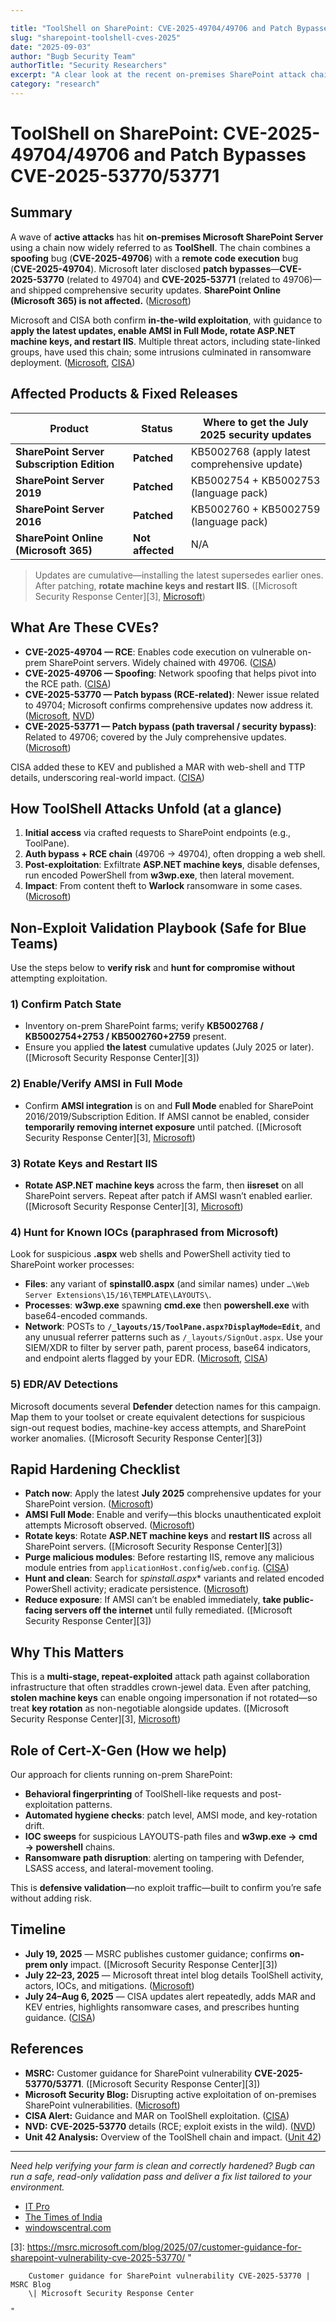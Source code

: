 ```yaml
---

title: "ToolShell on SharePoint: CVE-2025-49704/49706 and Patch Bypasses CVE-2025-53770/53771"
slug: "sharepoint-toolshell-cves-2025"
date: "2025-09-03"
author: "Bugb Security Team"
authorTitle: "Security Researchers"
excerpt: "A clear look at the recent on-premises SharePoint attack chain dubbed ToolShell, how CVE-2025-49704 and CVE-2025-49706 were chained for RCE, and how patch-bypass CVEs CVE-2025-53770/53771 raised the stakes—plus what to patch, rotate, hunt and monitor right now."
category: "research"
---
```


# ToolShell on SharePoint: CVE-2025-49704/49706 and Patch Bypasses CVE-2025-53770/53771

## Summary

A wave of **active attacks** has hit **on-premises Microsoft SharePoint Server** using a chain now widely referred to as **ToolShell**. The chain combines a **spoofing** bug (**CVE-2025-49706**) with a **remote code execution** bug (**CVE-2025-49704**). Microsoft later disclosed **patch bypasses**—**CVE-2025-53770** (related to 49704) and **CVE-2025-53771** (related to 49706)—and shipped comprehensive security updates. **SharePoint Online (Microsoft 365) is not affected.** ([Microsoft][1])

Microsoft and CISA both confirm **in-the-wild exploitation**, with guidance to **apply the latest updates, enable AMSI in Full Mode, rotate ASP.NET machine keys, and restart IIS**. Multiple threat actors, including state-linked groups, have used this chain; some intrusions culminated in ransomware deployment. ([Microsoft][1], [CISA][2])

## Affected Products & Fixed Releases

| Product                                    | Status           | Where to get the July 2025 security updates   |
| ------------------------------------------ | ---------------- | --------------------------------------------- |
| **SharePoint Server Subscription Edition** | **Patched**      | KB5002768 (apply latest comprehensive update) |
| **SharePoint Server 2019**                 | **Patched**      | KB5002754 + KB5002753 (language pack)         |
| **SharePoint Server 2016**                 | **Patched**      | KB5002760 + KB5002759 (language pack)         |
| **SharePoint Online (Microsoft 365)**      | **Not affected** | N/A                                           |

> Updates are cumulative—installing the latest supersedes earlier ones. After patching, **rotate machine keys and restart IIS**. ([Microsoft Security Response Center][3], [Microsoft][1])

## What Are These CVEs?

* **CVE-2025-49704 — RCE**: Enables code execution on vulnerable on-prem SharePoint servers. Widely chained with 49706. ([CISA][2])
* **CVE-2025-49706 — Spoofing**: Network spoofing that helps pivot into the RCE path. ([CISA][2])
* **CVE-2025-53770 — Patch bypass (RCE-related)**: Newer issue related to 49704; Microsoft confirms comprehensive updates now address it. ([Microsoft][1], [NVD][4])
* **CVE-2025-53771 — Patch bypass (path traversal / security bypass)**: Related to 49706; covered by the July comprehensive updates. ([Microsoft][1])

CISA added these to KEV and published a MAR with web-shell and TTP details, underscoring real-world impact. ([CISA][2])

## How ToolShell Attacks Unfold (at a glance)

1. **Initial access** via crafted requests to SharePoint endpoints (e.g., ToolPane).
2. **Auth bypass + RCE chain** (49706 → 49704), often dropping a web shell.
3. **Post-exploitation**: Exfiltrate **ASP.NET machine keys**, disable defenses, run encoded PowerShell from **w3wp.exe**, then lateral movement.
4. **Impact**: From content theft to **Warlock** ransomware in some cases. ([Microsoft][1])

## Non-Exploit Validation Playbook (Safe for Blue Teams)

Use the steps below to **verify risk** and **hunt for compromise** **without** attempting exploitation.

### 1) Confirm Patch State

* Inventory on-prem SharePoint farms; verify **KB5002768 / KB5002754+2753 / KB5002760+2759** present.
* Ensure you applied **the latest** cumulative updates (July 2025 or later). ([Microsoft Security Response Center][3])

### 2) Enable/Verify AMSI in Full Mode

* Confirm **AMSI integration** is on and **Full Mode** enabled for SharePoint 2016/2019/Subscription Edition. If AMSI cannot be enabled, consider **temporarily removing internet exposure** until patched. ([Microsoft Security Response Center][3], [Microsoft][1])

### 3) Rotate Keys and Restart IIS

* **Rotate ASP.NET machine keys** across the farm, then **iisreset** on all SharePoint servers. Repeat after patch if AMSI wasn’t enabled earlier. ([Microsoft Security Response Center][3], [Microsoft][1])

### 4) Hunt for Known IOCs (paraphrased from Microsoft)

Look for suspicious **.aspx** web shells and PowerShell activity tied to SharePoint worker processes:

* **Files**: any variant of **spinstall0.aspx** (and similar names) under `…\Web Server Extensions\15/16\TEMPLATE\LAYOUTS\`.
* **Processes**: **w3wp.exe** spawning **cmd.exe** then **powershell.exe** with base64-encoded commands.
* **Network**: POSTs to **`/_layouts/15/ToolPane.aspx?DisplayMode=Edit`**, and any unusual referrer patterns such as `/_layouts/SignOut.aspx`.
  Use your SIEM/XDR to filter by server path, parent process, base64 indicators, and endpoint alerts flagged by your EDR. ([Microsoft][1], [CISA][2])

### 5) EDR/AV Detections

Microsoft documents several **Defender** detection names for this campaign. Map them to your toolset or create equivalent detections for suspicious sign-out request bodies, machine-key access attempts, and SharePoint worker anomalies. ([Microsoft Security Response Center][3])

## Rapid Hardening Checklist

* **Patch now**: Apply the latest **July 2025** comprehensive updates for your SharePoint version. ([Microsoft][1])
* **AMSI Full Mode**: Enable and verify—this blocks unauthenticated exploit attempts Microsoft observed. ([Microsoft][1])
* **Rotate keys**: Rotate **ASP.NET machine keys** and **restart IIS** across all SharePoint servers. ([Microsoft Security Response Center][3])
* **Purge malicious modules**: Before restarting IIS, remove any malicious module entries from `applicationHost.config`/`web.config`. ([CISA][2])
* **Hunt and clean**: Search for **spinstall*.aspx*\* variants and related encoded PowerShell activity; eradicate persistence. ([Microsoft][1])
* **Reduce exposure**: If AMSI can’t be enabled immediately, **take public-facing servers off the internet** until fully remediated. ([Microsoft Security Response Center][3])

## Why This Matters

This is a **multi-stage, repeat-exploited** attack path against collaboration infrastructure that often straddles crown-jewel data. Even after patching, **stolen machine keys** can enable ongoing impersonation if not rotated—so treat **key rotation** as non-negotiable alongside updates. ([Microsoft Security Response Center][3], [Microsoft][1])

## Role of Cert-X-Gen (How we help)

Our approach for clients running on-prem SharePoint:

* **Behavioral fingerprinting** of ToolShell-like requests and post-exploitation patterns.
* **Automated hygiene checks**: patch level, AMSI mode, and key-rotation drift.
* **IOC sweeps** for suspicious LAYOUTS-path files and **w3wp.exe → cmd → powershell** chains.
* **Ransomware path disruption**: alerting on tampering with Defender, LSASS access, and lateral-movement tooling.

This is **defensive validation**—no exploit traffic—built to confirm you’re safe without adding risk.

## Timeline

* **July 19, 2025** — MSRC publishes customer guidance; confirms **on-prem only** impact. ([Microsoft Security Response Center][3])
* **July 22–23, 2025** — Microsoft threat intel blog details ToolShell activity, actors, IOCs, and mitigations. ([Microsoft][1])
* **July 24–Aug 6, 2025** — CISA updates alert repeatedly, adds MAR and KEV entries, highlights ransomware cases, and prescribes hunting guidance. ([CISA][2])

## References

* **MSRC:** Customer guidance for SharePoint vulnerability **CVE-2025-53770/53771**. ([Microsoft Security Response Center][3])
* **Microsoft Security Blog:** Disrupting active exploitation of on-premises SharePoint vulnerabilities. ([Microsoft][1])
* **CISA Alert:** Guidance and MAR on ToolShell exploitation. ([CISA][2])
* **NVD:** **CVE-2025-53770** details (RCE; exploit exists in the wild). ([NVD][4])
* **Unit 42 Analysis:** Overview of the ToolShell chain and impact. ([Unit 42][5])

---

*Need help verifying your farm is clean and correctly hardened? Bugb can run a safe, read-only validation pass and deliver a fix list tailored to your environment.*

* [IT Pro](https://www.itpro.com/security/microsofts-new-sharepoint-vulnerability-everything-you-need-to-know?utm_source=chatgpt.com)
* [The Times of India](https://timesofindia.indiatimes.com/technology/tech-news/microsoft-sharepoint-zero-day-breach-hits-75-servers-heres-what-the-company-said/articleshow/122805393.cms?utm_source=chatgpt.com)
* [windowscentral.com](https://www.windowscentral.com/microsoft/microsofts-cybersecurity-crackdown-is-here-a-response-to-beijing-linked-breaches?utm_source=chatgpt.com)

[1]: https://www.microsoft.com/en-us/security/blog/2025/07/22/disrupting-active-exploitation-of-on-premises-sharepoint-vulnerabilities/ "Disrupting active exploitation of on-premises SharePoint vulnerabilities | Microsoft Security Blog"
[2]: https://www.cisa.gov/news-events/alerts/2025/07/20/update-microsoft-releases-guidance-exploitation-sharepoint-vulnerabilities "UPDATE: Microsoft Releases Guidance on Exploitation of SharePoint Vulnerabilities | CISA"
[3]: https://msrc.microsoft.com/blog/2025/07/customer-guidance-for-sharepoint-vulnerability-cve-2025-53770/ "
        
        Customer guidance for SharePoint vulnerability CVE-2025-53770 | MSRC Blog
        \| Microsoft Security Response Center 
        
    "
[4]: https://nvd.nist.gov/vuln/detail/CVE-2025-53770?utm_source=chatgpt.com "CVE-2025-53770 Detail - NVD"
[5]: https://unit42.paloaltonetworks.com/microsoft-sharepoint-cve-2025-49704-cve-2025-49706-cve-2025-53770/?utm_source=chatgpt.com "Active Exploitation of Microsoft SharePoint Vulnerabilities"

